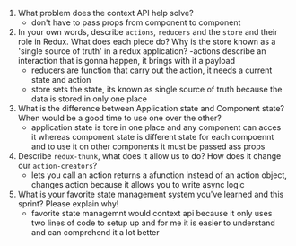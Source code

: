 1. What problem does the context API help solve?
   - don't have to pass props from component to component
2. In your own words, describe `actions`, `reducers` and the `store` and their role in Redux. What does each piece do? Why is the store known as a 'single source of truth' in a redux application?
   -actions describe an interaction that is gonna happen, it brings with it a payload
   - reducers are function that carry out the action, it needs a current state and action
   - store sets the state, its known as single source of truth because the data is stored in only one place
3. What is the difference between Application state and Component state? When would be a good time to use one over the other?
   - application state is tore in one place and any component can acces it whereas component state is different state for each compoennt and to use it on other components it must be passed ass props
4. Describe `redux-thunk`, what does it allow us to do? How does it change our `action-creators`?
   - lets you call an action returns a afunction instead of an action object, changes action because it allows you to write async logic
5. What is your favorite state management system you've learned and this sprint? Please explain why!
   - favorite state managemnt would context api because it only uses two lines of code to setup up and for me it is easier to understand and can comprehend it a lot better

